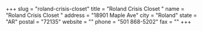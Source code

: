 +++
slug = "roland-crisis-closet"
title = "Roland Crisis Closet "
name = "Roland Crisis Closet "
address = "18901 Maple Ave"
city = "Roland"
state = "AR"
postal = "72135"
website = ""
phone = "501 868-5202"
fax = ""
+++
